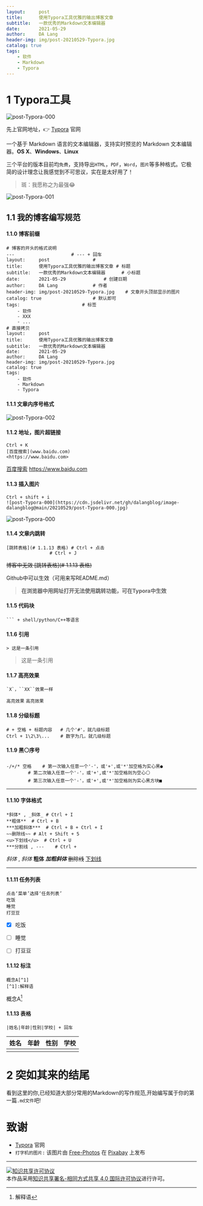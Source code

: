 ```yaml
---
layout:     post
title:      使用Typora工具优雅的输出博客文章
subtitle:   一款优秀的Markdown文本编辑器
date:       2021-05-29
author:     DA Lang
header-img: img/post-20210529-Typora.jpg
catalog: true
tags:
    - 软件
    - Markdown
    - Typora
---
```


# 1 Typora工具

![post-Typora-000](https://cdn.jsdelivr.net/gh/dalangblog/image-dalangblog@main/20210529/post-Typora-000.jpg)

先上官网地址，👉 [Typora](https://typora.io/) 官网

一个基于 Markdown 语言的文本编辑器，支持实时预览的 Markdown 文本编辑器。**OS X**、**Windows**、**Linux** 

三个平台的版本目前均`免费`，支持导出`HTML`，`PDF`，`Word`，`图片`等多种格式。它极简的设计理念让我感觉到不可思议，实在是太好用了！

> 斑：我愿称之为最强😂

![post-Typora-001](https://cdn.jsdelivr.net/gh/dalangblog/image-dalangblog@main/20210529/post-Typora-001.jpg)

## 1.1 我的博客编写规范

#### 1.1.0 博客前缀

```shell
# 博客的开头的格式说明
---						# --- + 回车
layout:     post				#
title:      使用Typora工具优雅的输出博客文章	# 标题
subtitle:   一款优秀的Markdown文本编辑器		# 小标题
date:       2021-05-29				# 创建日期
author:     DA Lang				# 作者
header-img: img/post-20210529-Typora.jpg	# 文章开头顶部显示的图片
catalog: true					# 默认即可
tags:						# 标签
    - 软件
    - XXX
    - ...
# 直接拷贝
layout:     post
title:      使用Typora工具优雅的输出博客文章
subtitle:   一款优秀的Markdown文本编辑器
date:       2021-05-29
author:     DA Lang
header-img: img/post-20210529-Typora.jpg
catalog: true
tags:
    - 软件
    - Markdown
    - Typora
```

#### 1.1.1 文章内序号格式

![post-Typora-002](https://cdn.jsdelivr.net/gh/dalangblog/image-dalangblog@main/20210529/post-Typora-002.jpg)

#### 1.1.2 地址，图片超链接

```shell
Ctrl + K
[百度搜索](www.baidu.com)
<https://www.baidu.com>
```

[百度搜索](www.baidu.com)
<https://www.baidu.com>

#### 1.1.3 插入图片

```shell
Ctrl + shift + i
![post-Typora-000](https://cdn.jsdelivr.net/gh/dalangblog/image-dalangblog@main/20210529/post-Typora-000.jpg)
```

![post-Typora-000](https://cdn.jsdelivr.net/gh/dalangblog/image-dalangblog@main/20210529/post-Typora-000.jpg)

#### 1.1.4 文章内跳转

```shell
[跳转表格](# 1.1.13 表格)	# Ctrl + 点击
				# Ctrl + J
```

~~博客中无效 [跳转表格](# 1.1.13 表格)~~

Github中可以生效（可用来写README.md）

> **在浏览器中用网址打开无法使用跳转功能，可在Typora中生效**

#### 1.1.5 代码块

```shell
​``` + shell/python/C++等语言
```

#### 1.1.6 引用

```shell
> 这是一条引用
```

> 这是一条引用

#### 1.1.7 高亮效果

````shell
`X`，``XX``效果一样
````

`高亮效果` ``高亮效果``

#### 1.1.8 分级标题

```shell
# + 空格 + 标题内容	# 几个'#'，就几级标题
Ctrl + 1\2\3\...	# 数字为几，就几级标题
```

#### 1.1.9 黑⚪序号

```shell
-/+/* 空格	# 第一次输入任意一个'-'，或'+',或'*'加空格为实心黑●
		# 第二次输入任意一个'-'，或'+',或'*'加空格则为空心⚪
		# 第三次输入任意一个'-'，或'+',或'*'加空格则为实心黑方块■
```

- - -

#### 1.1.10 字体格式

```shell
*斜体* , _斜体_	# Ctrl + I
**粗体**	# Ctrl + B
***加粗斜体***	# Ctrl + B + Ctrl + I
~~删除线~~	# Alt + Shift + 5 	
<u>下划线</u>	# Ctrl + U
***分割线 , ---	# Ctrl + 
```

*斜体* , _斜体_
**粗体**
***加粗斜体***
~~删除线~~
<u>下划线</u>

***

#### 1.1.11 任务列表

```shell
点击‘菜单’选择‘任务列表’
吃饭
睡觉
打豆豆
```

- [x] 吃饭

- [ ] 睡觉

- [ ] 打豆豆 

#### 1.1.12 标注

```shell
概念A[^1]
[^1]:解释语
```

概念A[^1]

[^1]:解释语

#### 1.1.13 表格

```shell
|姓名|年龄|性别|学校| + 回车
```

| 姓名 | 年龄 | 性别 | 学校 |
| ---- | ---- | ---- | ---- |
|      |      |      |      |

# 2 突如其来的结尾

看到这里的你,已经知道大部分常用的Markdown的写作规范,开始编写属于你的第一篇`.md文件`吧!

# 致谢

- [Typora](https://typora.io/) 官网
- `打字机的图片:` 该图片由 [Free-Photos](https://pixabay.com/zh/photos/typewriter-book-notes-paper-801921/) 在 [Pixabay](https://pixabay.com/zh/) 上发布

---

<a rel="license" href="http://creativecommons.org/licenses/by-sa/4.0/"><img alt="知识共享许可协议" style="border-width:0" src="https://i.creativecommons.org/l/by-sa/4.0/88x31.png" /></a><br />本作品采用<a rel="license" href="http://creativecommons.org/licenses/by-sa/4.0/">知识共享署名-相同方式共享 4.0 国际许可协议</a>进行许可。
